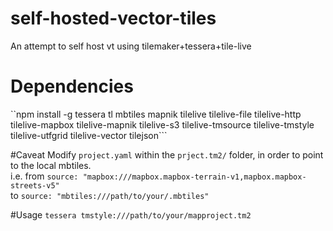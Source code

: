 # self-hosted-vector-tiles
An attempt to self host vt using tilemaker+tessera+tile-live



# Dependencies
``npm install -g tessera tl mbtiles mapnik tilelive tilelive-file tilelive-http tilelive-mapbox tilelive-mapnik tilelive-s3 tilelive-tmsource tilelive-tmstyle tilelive-utfgrid tilelive-vector tilejson```

#Caveat
Modify `project.yaml` within the `prject.tm2/` folder, in order to point to the local mbtiles.  
i.e. from `source: "mapbox:///mapbox.mapbox-terrain-v1,mapbox.mapbox-streets-v5"`  
to  `source: "mbtiles:///path/to/your/.mbtiles"`  


#Usage
`tessera tmstyle:///path/to/your/mapproject.tm2`